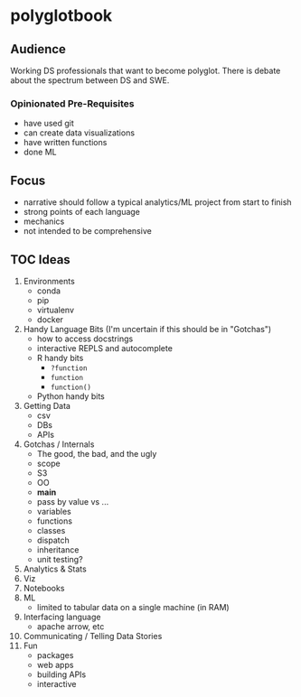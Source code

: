 # polyglotbook

## Audience

Working DS professionals that want to become polyglot. There is debate about the spectrum between DS and SWE.

### Opinionated Pre-Requisites

- have used git
- can create data visualizations
- have written functions
- done ML

## Focus

- narrative should follow a typical analytics/ML project from start to finish
- strong points of each language
- mechanics
- not intended to be comprehensive

## TOC Ideas

1. Environments
    - conda
    - pip
    - virtualenv
    - docker
2. Handy Language Bits (I'm uncertain if this should be in "Gotchas")
    - how to access docstrings
    - interactive REPLS and autocomplete
    - R handy bits
        + `?function`
        + `function`
        + `function()`
    - Python handy bits
2. Getting Data
    - csv
    - DBs
    - APIs
3. Gotchas / Internals
    - The good, the bad, and the ugly
    - scope
    - S3
    - OO
    - __main__
    - pass by value vs ...
    - variables
    - functions
    - classes
    - dispatch
    - inheritance
    - unit testing?
4. Analytics & Stats
5. Viz
6. Notebooks
7. ML
    - limited to tabular data on a single machine (in RAM)
8. Interfacing language
    - apache arrow, etc
9. Communicating / Telling Data Stories
10. Fun
    - packages
    - web apps
    - building APIs
    - interactive

